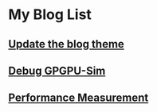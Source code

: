 # My Blog List

## [Update the blog theme](./10-20-Theme)
## [Debug GPGPU-Sim](./10-25-how-to-debug-gpgpu-sim)
## [Performance Measurement](./6-19-Perf.md)
